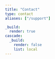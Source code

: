 ```yaml
---
title: "Contact"
type: contact
aliases: ["/support"]

_build:
  render: true
cascade:
  _build:
    render: false
    list: local
---
```

